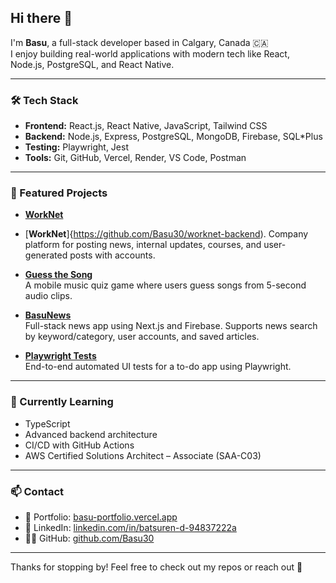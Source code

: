 ## Hi there 👋

I'm **Basu**, a full-stack developer based in Calgary, Canada 🇨🇦  
I enjoy building real-world applications with modern tech like React, Node.js, PostgreSQL, and React Native.

---

### 🛠 Tech Stack

- **Frontend:** React.js, React Native, JavaScript, Tailwind CSS  
- **Backend:** Node.js, Express, PostgreSQL, MongoDB, Firebase, SQL*Plus  
- **Testing:** Playwright, Jest  
- **Tools:** Git, GitHub, Vercel, Render, VS Code, Postman

---

### 📌 Featured Projects

- [**WorkNet**](https://github.com/Basu30/worknet-frontend)
- [**WorkNet**]{https://github.com/Basu30/worknet-backend).
  Company platform for posting news, internal updates, courses, and user-generated posts with accounts.

- [**Guess the Song**](https://github.com/Basu30/guess-the-song)  
  A mobile music quiz game where users guess songs from 5-second audio clips.

- [**BasuNews**](https://github.com/Basu30/project-news)  
  Full-stack news app using Next.js and Firebase. Supports news search by keyword/category, user accounts, and saved articles.

- [**Playwright Tests**](https://github.com/Basu30/playwright-tests)  
  End-to-end automated UI tests for a to-do app using Playwright.

---

### 🚀 Currently Learning

- TypeScript  
- Advanced backend architecture  
- CI/CD with GitHub Actions  
- AWS Certified Solutions Architect – Associate (SAA-C03)

---

### 📫 Contact

- 🔗 Portfolio: [basu-portfolio.vercel.app](https://basu-portfolio.vercel.app)  
- 💼 LinkedIn: [linkedin.com/in/batsuren-d-94837222a](https://linkedin.com/in/batsuren-d-94837222a)  
- 🧑‍💻 GitHub: [github.com/Basu30](https://github.com/Basu30)

---

Thanks for stopping by! Feel free to check out my repos or reach out 🚀
